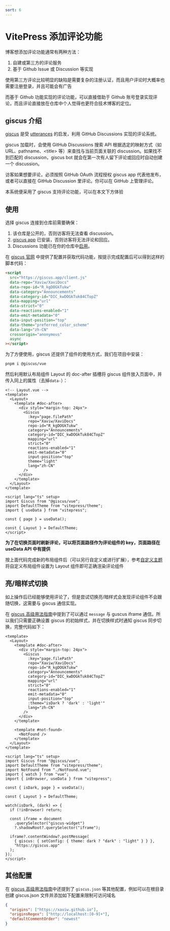 ```yaml
---
sort: 6
---
```


# VitePress 添加评论功能

博客想添加评论功能通常有两种方法：

1. 自建或第三方的评论服务
2. 基于 Github Issue 或 Discussion 等实现

使用第三方评论比较明显的缺陷是需要复杂的注册认证，而且用户评论时大概率也需要注册登录，并且可能会有广告

而基于 Github 功能实现的评论功能，可以直接借助于 Github 账号登录实现评论，而且评论直接放在仓库中个人觉得也更符合技术博客的定位。

## giscus 介绍

[giscus](https://giscus.app/zh-CN) 是受 [utterances](https://github.com/utterance/utterances) 的启发，利用 GitHub Discussions 实现的评论系统。

giscus 加载时，会使用 GitHub Discussions 搜索 API 根据选定的映射方式（如 URL、pathname、\<title\> 等）来查找与当前页面关联的 discussion。如果找不到匹配的 discussion，giscus bot 就会在第一次有人留下评论或回应时自动创建一个 discussion。

访客如果想要评论，必须按照 GitHub OAuth 流程授权 giscus app 代表他发布，或者可以直接在 GitHub Discussion 里评论。你可以在 GitHub 上管理评论。

本系统便采用了 giscus 支持评论功能，可以在本文下方体验

## 使用

选择 giscus 连接到仓库前需要确保：

1. 该仓库是公开的，否则访客将无法查看 discussion。
2. [giscus app](https://github.com/apps/giscus) 已安装，否则访客将无法评论和回应。
3. Discussions 功能已在你的仓库中[启用](https://docs.github.com/en/github/administering-a-repository/managing-repository-settings/enabling-or-disabling-github-discussions-for-a-repository)。

在 [giscus 官网](https://giscus.app/zh-CN) 中提供了配置并获取代码功能，按提示完成配置后可以得到这样的脚本代码：

```html
<script
  src="https://giscus.app/client.js"
  data-repo="Xaviw/XaviDocs"
  data-repo-id="R_kgDOGkTukw"
  data-category="Announcements"
  data-category-id="DIC_kwDOGkTuk84CTopZ"
  data-mapping="url"
  data-strict="0"
  data-reactions-enabled="1"
  data-emit-metadata="0"
  data-input-position="top"
  data-theme="preferred_color_scheme"
  data-lang="zh-CN"
  crossorigin="anonymous"
  async
></script>
```

为了方便使用，giscus 还提供了组件的使用方式，我们在项目中安装：

```sh
pnpm i @giscus/vue
```

然后利用默认布局组件 Layout 的 doc-after 插槽将 giscus 组件放入页面中，并传入同上的属性（去掉`data-`）：

```vue
<!-- Layout.vue -->
<template>
  <Layout>
    <template #doc-after>
      <div style="margin-top: 24px">
        <Giscus
          :key="page.filePath"
          repo="Xaviw/XaviDocs"
          repo-id="R_kgDOGkTukw"
          category="Announcements"
          category-id="DIC_kwDOGkTuk84CTopZ"
          mapping="url"
          strict="0"
          reactions-enabled="1"
          emit-metadata="0"
          input-position="top"
          theme="light"
          lang="zh-CN"
        />
      </div>
    </template>
  </Layout>
</template>

<script lang="ts" setup>
import Giscus from "@giscus/vue";
import DefaultTheme from "vitepress/theme";
import { useData } from "vitepress";

const { page } = useData();

const { Layout } = DefaultTheme;
</script>
```

**为了在切换页面时刷新评论，可以将页面路径作为评论组件的 key，页面路径在 useData API 中有提供**

按上面代码完成新的布局组件后（可以另行自定义或进行扩展），参考[自定义主题](/工具系列/VitePress搭建/配置解析#自定义主题)将自定义布局组件设置为 Layout 组件即可正确渲染评论组件

## 亮/暗样式切换

如上操作后已经能够使用评论了，但是尝试切换亮/暗样式会发现评论组件不会跟随切换，这需要与 giscus 通信实现。

在 [giscus 高级用法指南](https://github.com/giscus/giscus/blob/main/ADVANCED-USAGE.md#giscus-to-parent-message-events)中提到了可以通过 `message` 与 guscus iframe 通信。所以我们只需要正确设置 giscus 的初始样式，并在切换样式时通知 giscus 同步切换，完整代码如下：

```vue
<template>
  <Layout>
    <template #doc-after>
      <div style="margin-top: 24px">
        <Giscus
          :key="page.filePath"
          repo="Xaviw/XaviDocs"
          repo-id="R_kgDOGkTukw"
          category="Announcements"
          category-id="DIC_kwDOGkTuk84CTopZ"
          mapping="url"
          strict="0"
          reactions-enabled="1"
          emit-metadata="0"
          input-position="top"
          :theme="isDark ? 'dark' : 'light'"
          lang="zh-CN"
        />
      </div>
    </template>

    <template #not-found>
      <NotFound />
    </template>
  </Layout>
</template>

<script lang="ts" setup>
import Giscus from "@giscus/vue";
import DefaultTheme from "vitepress/theme";
import NotFound from "./NotFound.vue";
import { watch } from "vue";
import { inBrowser, useData } from "vitepress";

const { isDark, page } = useData();

const { Layout } = DefaultTheme;

watch(isDark, (dark) => {
  if (!inBrowser) return;

  const iframe = document
    .querySelector("giscus-widget")
    ?.shadowRoot?.querySelector("iframe");

  iframe?.contentWindow?.postMessage(
    { giscus: { setConfig: { theme: dark ? "dark" : "light" } } },
    "https://giscus.app"
  );
});
</script>
```

## 其他配置

在 [giscus 高级用法指南](https://github.com/giscus/giscus/blob/main/ADVANCED-USAGE.md#giscusjson)中还提到了 `giscus.json` 等其他配置，例如可以在根目录创建 giscus.json 文件并添加如下配置来限制可访问域名

```json
{
  "origins": ["https://xaviw.github.io"],
  "originsRegex": ["http://localhost:[0-9]+"],
  "defaultCommentOrder": "newest"
}
```
